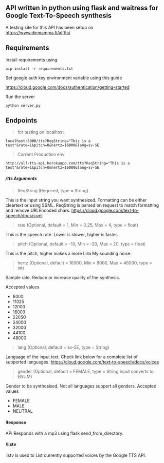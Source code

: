 ## API written in python using flask and waitress for Google Text-To-Speech synthesis

A testing site for this API has been setup on https://www.dinmamma.fi/alftts/

## Requirements
Install requirements using 

`pip install -r requirements.txt`

Set google auth key environment variable using this guide

https://cloud.google.com/docs/authentication/getting-started

Run the server

`python server.py`



## Endpoints

> for testing on localhost

`localhost:5000/tts?ReqString="This is a test"&rate=1&pitch=0&hertz=16000&lang=sv-SE`

> Current Production env 

`http://alf-tts-api.herokuapp.com/tts?ReqString="This is a test"&rate=1&pitch=0&hertz=16000&lang=sv-SE`

##### /tts Arguments

> ReqString (Required, type = String)

This is the input string you want synthesized. Formatting can be either cleartext or using SSML. ReqString is parsed on request to match formatting and remove URLEncoded chars.
https://cloud.google.com/text-to-speech/docs/ssml

> rate (Optional, default = 1, Min = 0.25, Max = 4, type = float)

This is the speech rate. Lower is slower, higher is faster. 

> pitch (Optional, default =  -10, Min = -20, Max = 20, type = float)

This is the pitch, higher makes a more Lilla My sounding noise.

> hertz (Optional, default = 16000, Min = 8000, Max = 48000, type = int)

Sample rate. Reduce or increase quality of the synthesis.

Accepted values
- 8000
- 11025
- 12000
- 16000
- 22050
- 24000
- 32000
- 44100
- 48000

> lang (Optional, default = sv-SE, type = String)

Language of the input text. Check link below for a complete list of supported languages.
https://cloud.google.com/text-to-speech/docs/voices

> gender (Optional, default = FEMALE, type = String input converts to ENUM)

Gender to be synthesised. Not all languages support all genders. 
Accepted values
- FEMALE
- MALE
- NEUTRAL

#### Response

API Responds with a mp3 using flask send_from_directory. 

#### /listv

listv is used to List currently supported voices by the Google TTS API.